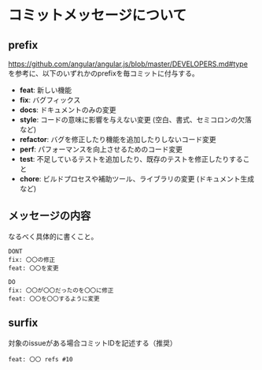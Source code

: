 # コミットメッセージについて

## prefix
https://github.com/angular/angular.js/blob/master/DEVELOPERS.md#type
を参考に、以下のいずれかのprefixを毎コミットに付与する。

* **feat**: 新しい機能
* **fix**: バグフィックス
* **docs**: ドキュメントのみの変更
* **style**: コードの意味に影響を与えない変更 (空白、書式、セミコロンの欠落など)
* **refactor**: バグを修正したり機能を追加したりしないコード変更
* **perf**: パフォーマンスを向上させるためのコード変更
* **test**: 不足しているテストを追加したり、既存のテストを修正したりすること
* **chore**: ビルドプロセスや補助ツール、ライブラリの変更 (ドキュメント生成など)


## メッセージの内容
なるべく具体的に書くこと。
```
DONT
fix: 〇〇の修正
feat: 〇〇を変更
```
```
DO
fix: 〇〇が〇〇だったのを〇〇に修正
feat: 〇〇を〇〇するように変更
```


## surfix
対象のissueがある場合コミットIDを記述する（推奨）
```
feat: 〇〇 refs #10
```
